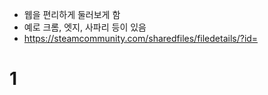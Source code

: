 -  웹을 편리하게 둘러보게 함
- 예로 크롬, 엣지, 사파리 등이 있음
- https://steamcommunity.com/sharedfiles/filedetails/?id=
# 1
##
###
####